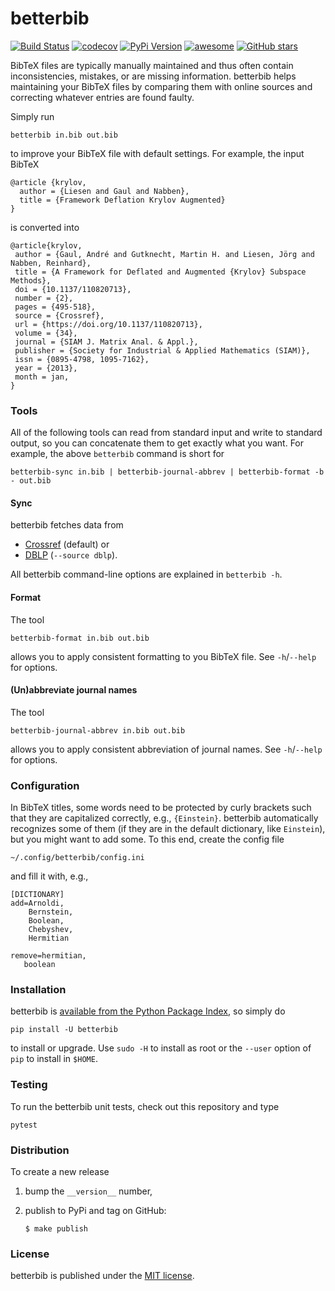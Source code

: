 # betterbib

[![Build Status](https://travis-ci.org/nschloe/betterbib.svg?branch=master)](https://travis-ci.org/nschloe/betterbib)
[![codecov](https://codecov.io/gh/nschloe/betterbib/branch/master/graph/badge.svg)](https://codecov.io/gh/nschloe/betterbib)
[![PyPi Version](https://img.shields.io/pypi/v/betterbib.svg)](https://pypi.python.org/pypi/betterbib)
[![awesome](https://img.shields.io/badge/awesome-yes-brightgreen.svg)](https://img.shields.io/badge/awesome-yes-brightgreen.svg)
[![GitHub stars](https://img.shields.io/github/stars/nschloe/betterbib.svg?style=social&label=Stars)](https://github.com/nschloe/betterbib)

BibTeX files are typically manually maintained and thus often contain
inconsistencies, mistakes, or are missing information. betterbib helps
maintaining your BibTeX files by comparing them with online sources and
correcting whatever entries are found faulty.

Simply run
```
betterbib in.bib out.bib
```
to improve your BibTeX file with default settings. For example,
the input BibTeX
```
@article {krylov,
  author = {Liesen and Gaul and Nabben},
  title = {Framework Deflation Krylov Augmented}
}
```
is converted into
```
@article{krylov,
 author = {Gaul, André and Gutknecht, Martin H. and Liesen, Jörg and Nabben, Reinhard},
 title = {A Framework for Deflated and Augmented {Krylov} Subspace Methods},
 doi = {10.1137/110820713},
 number = {2},
 pages = {495-518},
 source = {Crossref},
 url = {https://doi.org/10.1137/110820713},
 volume = {34},
 journal = {SIAM J. Matrix Anal. & Appl.},
 publisher = {Society for Industrial & Applied Mathematics (SIAM)},
 issn = {0895-4798, 1095-7162},
 year = {2013},
 month = jan,
}
```

### Tools

All of the following tools can read from standard input and write to standard
output, so you can concatenate them to get exactly what you want. For example,
the above `betterbib` command is short for
```
betterbib-sync in.bib | betterbib-journal-abbrev | betterbib-format -b - out.bib
```


#### Sync

betterbib fetches data from

   * [Crossref](http://www.crossref.org/) (default) or
   * [DBLP](http://dblp.uni-trier.de/) (`--source dblp`).

All betterbib command-line options are explained in `betterbib -h`.

#### Format

The tool
```
betterbib-format in.bib out.bib
```
allows you to apply consistent formatting to you BibTeX file. See `-h`/`--help`
for options.

#### (Un)abbreviate journal names

The tool
```
betterbib-journal-abbrev in.bib out.bib
```
allows you to apply consistent abbreviation of journal names. See `-h`/`--help`
for options.


### Configuration

In BibTeX titles, some words need to be protected by curly brackets such that
they are capitalized correctly, e.g., `{Einstein}`.  betterbib automatically
recognizes some of them (if they are in the default dictionary, like
`Einstein`), but you might want to add some. To this end, create the config
file
```
~/.config/betterbib/config.ini
```
and fill it with, e.g.,
```
[DICTIONARY]
add=Arnoldi,
    Bernstein,
    Boolean,
    Chebyshev,
    Hermitian

remove=hermitian,
   boolean
```


### Installation

betterbib is [available from the Python Package
Index](https://pypi.python.org/pypi/betterbib/), so simply do
```
pip install -U betterbib
```
to install or upgrade. Use `sudo -H` to install as root or the `--user` option
of `pip` to install in `$HOME`.


### Testing

To run the betterbib unit tests, check out this repository and type
```
pytest
```

### Distribution
To create a new release

1. bump the `__version__` number,

2. publish to PyPi and tag on GitHub:
    ```
    $ make publish
    ```

### License

betterbib is published under the [MIT license](https://en.wikipedia.org/wiki/MIT_License).
